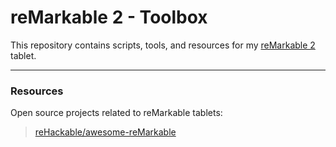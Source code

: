 # reMarkable 2 - Toolbox

This repository contains scripts, tools, and resources for my [reMarkable 2](https://remarkable.com/store/remarkable-2) tablet.

---

### Resources

Open source projects related to reMarkable tablets:
> [reHackable/awesome-reMarkable](https://github.com/reHackable/awesome-reMarkable#device-tools)
